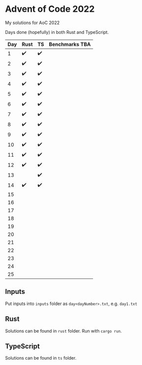 # Advent of Code 2022

My solutions for AoC 2022

Days done (hopefully) in both Rust and TypeScript.

| Day | Rust               | TS                 | Benchmarks TBA |
| --- | ------------------ | ------------------ | -------------- |
| 1   | :heavy_check_mark: | :heavy_check_mark: |
| 2   | :heavy_check_mark: | :heavy_check_mark: |
| 3   | :heavy_check_mark: | :heavy_check_mark: |
| 4   | :heavy_check_mark: | :heavy_check_mark: |
| 5   | :heavy_check_mark: | :heavy_check_mark: |
| 6   | :heavy_check_mark: | :heavy_check_mark: |
| 7   | :heavy_check_mark: | :heavy_check_mark: |
| 8   | :heavy_check_mark: | :heavy_check_mark: |
| 9   | :heavy_check_mark: | :heavy_check_mark: |
| 10  | :heavy_check_mark: | :heavy_check_mark: |
| 11  | :heavy_check_mark: | :heavy_check_mark: |
| 12  | :heavy_check_mark: | :heavy_check_mark: |
| 13  |                    | :heavy_check_mark: |
| 14  | :heavy_check_mark: | :heavy_check_mark: |
| 15  |                    |                    |
| 16  |                    |                    |
| 17  |                    |                    |
| 18  |                    |                    |
| 19  |                    |                    |
| 20  |                    |                    |
| 21  |                    |                    |
| 22  |                    |                    |
| 23  |                    |                    |
| 24  |                    |                    |
| 25  |                    |                    |

## Inputs

Put inputs into `inputs` folder as `day<dayNumber>.txt`, e.g. `day1.txt`

## Rust

Solutions can be found in `rust` folder. Run with `cargo run`.

## TypeScript

Solutions can be found in `ts` folder.
